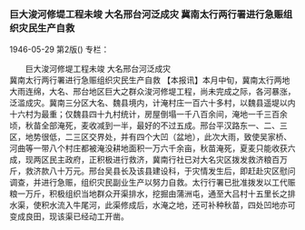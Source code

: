 ### 巨大浚河修堤工程未竣  大名邢台河泛成灾  冀南太行两行署进行急赈组织灾民生产自救

1946-05-29
第2版()
专栏：

　　巨大浚河修堤工程未竣
    大名邢台河泛成灾         
    冀南太行两行署进行急赈组织灾民生产自救
    【本报讯】本月中旬，冀南太行两地大雨连绵，大名、邢台地区巨大之群众浚河修堤工程，尚未完成之际，各河暴涨，泛滥成灾。冀南三分区大名、魏县境内，计淹村庄一百六十多村，以魏县遥堤以内十六村为最重；仅魏县四十九村统计，房屋倒塌一千八百余间，淹地一千三百余顷，秋苗全部淹死，麦收减到一半，最好的不过五成。邢台平汉路东一、二、三区，地势很低，二三区交界处，并有四个大凹（盆地），此次大雨，致使吴家桥、河曲等一带八个村庄都被淹没耕地面积一万六千余亩，秋苗淹死，夏麦只能收获六成，现两区民主政府，正积极进行救济，冀南行社已对大名灾区拨发救济粮百万斤，救济款八十万元。邢台吴县长及该县建设科，于灾情发生后，即赶赴灾区慰问调查，并进行急赈，组织灾民副业生产以努力自救。太行行署已批准拨发以工代赈粮一万斤，积极组织当地群众开渠排水，挖掘由蒲洲屯，通至大吕村十五里长之排水渠，使积水流入牛尾河，此渠修成后，水淹之地，还可补种秋苗，四处凹地亦可变成良田，现该渠已经动工开凿。
